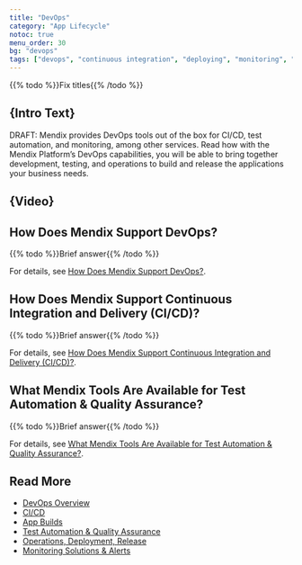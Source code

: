 ```yaml
---
title: "DevOps"
category: "App Lifecycle"
notoc: true
menu_order: 30
bg: "devops"
tags: ["devops", "continuous integration", "deploying", "monitoring", "apm", "datadog", "new relic", "appdynamics"]
---
```


{{% todo %}}Fix titles{{% /todo %}}

## {Intro Text}

DRAFT: Mendix provides DevOps tools out of the box for CI/CD, test automation,  and monitoring, among other services. Read how with the Mendix  Platform’s DevOps capabilities, you will be able to bring together  development, testing, and operations to build and release the  applications your business needs.

## {Video}

## How Does Mendix Support DevOps?

{{% todo %}}Brief answer{{% /todo %}}

For details, see [How Does Mendix Support DevOps?](devops-overview#support-devops).

## How Does Mendix Support Continuous Integration and Delivery (CI/CD)?

{{% todo %}}Brief answer{{% /todo %}}

For details, see [How Does Mendix Support Continuous Integration and Delivery (CI/CD)?](cicd#support-cicd).

## What Mendix Tools Are Available for Test Automation & Quality Assurance?

{{% todo %}}Brief answer{{% /todo %}}

For details, see [What Mendix Tools Are Available for Test Automation & Quality Assurance?](test-automation-qa#qa-tools).

## Read More

* [DevOps Overview](devops-overview)
* [CI/CD](cicd)
* [App Builds](building-your-app)
* [Test Automation & Quality Assurance](test-automation-qa)
* [Operations, Deployment, Release](ops-deployment-release)
* [Monitoring Solutions & Alerts](monitoring-alerts)
